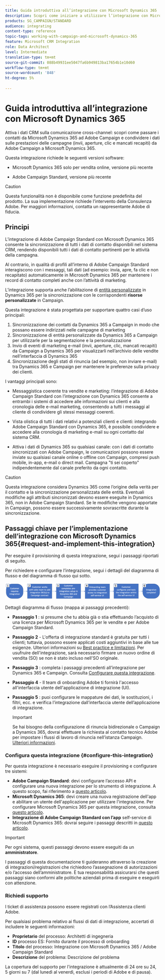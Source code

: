 ```yaml
---
title: Guida introduttiva all’integrazione con Microsoft Dynamics 365
description: Scopri come iniziare a utilizzare l’integrazione con Microsoft Dynamics 365
products: SG_CAMPAIGN/STANDARD
audience: integrating
content-type: reference
topic-tags: working-with-campaign-and-microsoft-dynamics-365
feature: Microsoft CRM Integration
role: Data Architect
level: Intermediate
translation-type: tm+mt
source-git-commit: 088b49931ee5047fa6b949813ba17654b1e10d60
workflow-type: tm+mt
source-wordcount: '848'
ht-degree: 5%

---
```



# Guida introduttiva all’integrazione con Microsoft Dynamics 365

Attiva i dati CRM sulla comunicazione cross-channel: scopri come passare i contatti da Microsoft Dynamics 365 ad Adobe Campaign e condividere i dati sulle prestazioni delle campagne (invii, aperture, clic e mancati recapiti) da Adobe Campaign a Microsoft Dynamics 365.

Questa integrazione richiede le seguenti versioni software:

* Microsoft Dynamics 365 solo per vendita online, versione più recente

* Adobe Campaign Standard, versione più recente

>[!CAUTION]
>
>Questa funzionalità non è disponibile come funzione predefinita del prodotto. La sua implementazione richiede l’intervento della Consulenza Adobe. Per maggiori informazioni, contatta un rappresentante Adobe di fiducia.


## Principi

L’integrazione di Adobe Campaign Standard con Microsoft Dynamics 365 consente la sincronizzazione di tutti i dati di contatto disponibili nel sistema CRM, rendendo disponibili tutti i dati di contatto pertinenti per le attività della campagna.

Al contrario, in qualità di profili all’interno di Adobe Campaign Standard interagiscono con i messaggi, tali dati (ad esempio: invia, apre, fa clic e non recapitato) automaticamente in Microsoft Dynamics 365 per mantenere i record di contatto completi anche con l’attività di marketing.

L’integrazione supporta anche l’abilitazione di [entità personalizzate](../../integrating/using/d365-acs-self-service-app-settings.md) in Dynamics 365 per la sincronizzazione con le corrispondenti **risorse personalizzate** in Campaign.

Questa integrazione è stata progettata per supportare quattro casi d’uso principali:

1. Sincronizzazione dei contatti da Dynamics 365 a Campaign in modo che possano essere indirizzati nelle campagne di marketing
1. Sincronizzazione di entità personalizzate da Dynamics 365 a Campaign per utilizzarle per la segmentazione e la personalizzazione
1. Invio di eventi di marketing e-mail (invii, aperture, clic, mancati recapiti) da Campaign a Dynamics 365 per visualizzarli nell’archivio delle vendite nell’interfaccia di Dynamics 365
1. Sincronizzazione degli stati di rinuncia (ad esempio, non inviare e-mail) tra Dynamics 365 e Campaign per mantenere le preferenze sulla privacy dei clienti.

I vantaggi principali sono:

* Messaggistica coerente tra vendite e marketing: l’integrazione di Adobe Campaign Standard con l’integrazione con Dynamics 365 consente a entrambi i sistemi di accedere alle informazioni sui clienti e alla cronologia delle e-mail marketing, consentendo a tutti i messaggi al cliente di condividere gli stessi messaggi coerenti.

* Vista olistica di tutti i dati relativi a potenziali clienti e clienti: integrando Adobe Campaign Standard con Dynamics 365, è possibile condividere e accedere alla cronologia di marketing e-mail su ogni contatto dal sistema CRM.

* Attiva i dati di Dynamics 365 su qualsiasi canale: con i dati di contatto sincronizzati con Adobe Campaign, le comunicazioni possono essere inviate su qualsiasi canale online o offline con Campaign, compresi push mobile, in-app, e-mail o direct mail. Campagna &quot;ti sei coperto&quot; indipendentemente dal canale preferito da ogni contatto.

>[!CAUTION]
>
>Questa integrazione considera Dynamics 365 come l’origine della verità per il contatto e la sincronizzazione personalizzata delle entità.  Eventuali modifiche agli attributi sincronizzati devono essere eseguite in Dynamics 365, non in Adobe Campaign Standard.  Se le modifiche vengono apportate in Campaign, possono essere successivamente sovrascritte durante la sincronizzazione.


## Passaggi chiave per l’implementazione dell’integrazione con Microsoft Dynamics 365{#request-and-implement-this-integration}

Per eseguire il provisioning di questa integrazione, segui i passaggi riportati di seguito.

Per richiedere e configurare l’integrazione, segui i dettagli del diagramma di flusso e del diagramma di flusso qui sotto.

![](assets/provisioning-wf.png)

Dettagli diagramma di flusso (mappa ai passaggi precedenti):

* **Passaggio 1** : si presume che tu abbia già o stia effettuando l’acquisto di una licenza per Microsoft Dynamics 365 per le vendite e per Adobe Campaign Standard.
* **Passaggio 2**  - L&#39;offerta di integrazione standard è gratuita per tutti i clienti; tuttavia, possono essere applicati costi aggiuntivi in base alle tue esigenze. Ulteriori informazioni su [Best practice e limitazioni](../../integrating/using/d365-acs-notices-and-recommendations.md). Per usufruire dell&#39;integrazione, sarà necessario firmare un nuovo ordine di vendita (SO) se non è stato incluso nell&#39;SO originale.
* **Passaggio 3** : completa i passaggi precedenti all’integrazione per Dynamics 365 e Campaign. Consulta [Configurare questa integrazione](#configure-this-integration).
* **Passaggio 4**  - Il team di onboarding Adobe ti fornirà l&#39;accesso all&#39;interfaccia utente dell&#39;applicazione di integrazione (UI).
* **Passaggio 5** : puoi configurare le mappature dei dati, le sostituzioni, i filtri, ecc. e verifica l’integrazione dall’interfaccia utente dell’applicazione di integrazione.

   >[!IMPORTANT]
   >
   > Se hai bisogno della configurazione di rinuncia bidirezionale o Campaign a Dynamics 365, dovrai effettuare la richiesta al contatto tecnico Adobe per impostare i flussi di lavoro di rinuncia nell’istanza Campaign. [Ulteriori informazioni](../../integrating/using/d365-acs-notices-and-recommendations.md#opt-out).

### Configura questa integrazione {#configure-this-integration}

Per questa integrazione è necessario eseguire il provisioning e configurare tre sistemi:

* **Adobe Campaign Standard**: devi configurare l’accesso API e configurare una nuova integrazione per lo strumento di integrazione. A questo scopo, fai riferimento a [questo articolo](../../integrating/using/d365-acs-configure-adobe-io.md).
* **Microsoft Dynamics 365**: devi creare una nuova registrazione dell&#39;app e abilitare un utente dell&#39;applicazione per utilizzare l&#39;integrazione.  Per configurare Microsoft Dynamics 365 per questa integrazione, consulta [questo articolo](../../integrating/using/d365-acs-configure-d365.md).
* **Integrazione di Adobe Campaign Standard con l’app** self-service di Microsoft Dynamics 365: dovrai seguire i passaggi descritti in  [questo articolo](../../integrating/using/d365-acs-self-service-app-control-access.md).

>[!IMPORTANT]
>
>Per ogni sistema, questi passaggi devono essere eseguiti da un **amministratore**.
>
>I passaggi di questa documentazione ti guideranno attraverso la creazione di integrazioni/registrazioni che richiedono l’assegnazione di autorizzazioni e/o l’accesso dell’amministratore.  È tua responsabilità assicurarsi che questi passaggi siano conformi alle politiche aziendali prima di eseguire e eseguirli con attenzione.


### Richiedi supporto

I ticket di assistenza possono essere registrati con l’Assistenza clienti Adobe.

Per qualsiasi problema relativo ai flussi di dati di integrazione, accertati di includere le seguenti informazioni:

* **Proprietario** del processo: Architetti di ingegneria
* **ID** processo ES: Fornito durante il processo di onboarding
* **Titolo** del processo: Integrazione con Microsoft Dynamics 365 / Adobe Campaign Standard
* **Descrizione** del problema: Descrizione del problema

La copertura del supporto per l&#39;integrazione è attualmente di 24 ore su 24, 5 giorni su 7 (dal lunedì al venerdì, esclusi i periodi di Adobe e di pausa).
